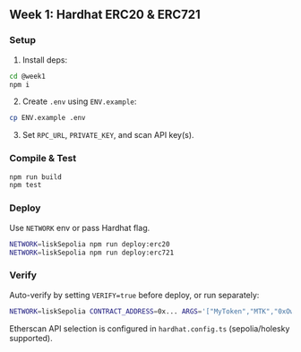 ## Week 1: Hardhat ERC20 & ERC721

### Setup

1. Install deps:

```bash
cd @week1
npm i
```

2. Create `.env` using `ENV.example`:

```bash
cp ENV.example .env
```

3. Set `RPC_URL`, `PRIVATE_KEY`, and scan API key(s).

### Compile & Test

```bash
npm run build
npm test
```

### Deploy

Use `NETWORK` env or pass Hardhat flag.

```bash
NETWORK=liskSepolia npm run deploy:erc20
NETWORK=liskSepolia npm run deploy:erc721
```

### Verify

Auto-verify by setting `VERIFY=true` before deploy, or run separately:

```bash
NETWORK=liskSepolia CONTRACT_ADDRESS=0x... ARGS='["MyToken","MTK","0xOwner","1000000000000000000"]' npm run verify
```

Etherscan API selection is configured in `hardhat.config.ts` (sepolia/holesky supported).
